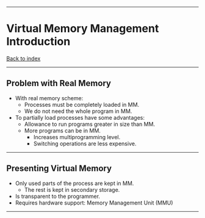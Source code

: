 
---
# Virtual Memory Management Introduction

[Back to index](../index.md)

---
## Problem with Real Memory

- With real memory scheme:
	- Processes must be completely loaded in MM.
	- We do not need the whole program in MM.
- To partially load processes have some advantages:
	- Allowance to run programs greater in size than MM.
	- More programs can be in MM.
		- Increases multiprogramming level.
		- Switching operations are less expensive.
---
## Presenting Virtual Memory

- Only used parts of the process are kept in MM.
	- The rest is kept in secondary storage.
- Is transparent to the programmer.
- Requires hardware support: Memory Management Unit (MMU)
---